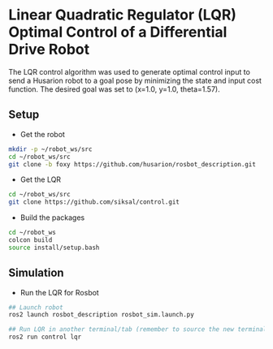 # Linear Quadratic Regulator (LQR) Optimal Control of a Differential Drive Robot
The LQR control algorithm was used to generate optimal control input to send a Husarion robot to a goal pose by minimizing the state and input cost function. The desired goal was set to (x=1.0, y=1.0, theta=1.57).

## Setup
* Get the robot
```sh
mkdir -p ~/robot_ws/src
cd ~/robot_ws/src
git clone -b foxy https://github.com/husarion/rosbot_description.git
```

* Get the LQR
```sh
cd ~/robot_ws/src
git clone https://github.com/siksal/control.git
```

* Build the packages
```sh
cd ~/robot_ws
colcon build
source install/setup.bash
```

## Simulation
* Run the LQR for Rosbot
```sh
## Launch robot
ros2 launch rosbot_description rosbot_sim.launch.py

## Run LQR in another terminal/tab (remember to source the new terminal/tab)
ros2 run control lqr
```
